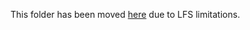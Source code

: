 This folder has been moved [here](https://drive.google.com/drive/folders/1VT_JHBsnjHvenQkXzlseCoAvHNycJNQq?usp=sharing) due to LFS limitations.